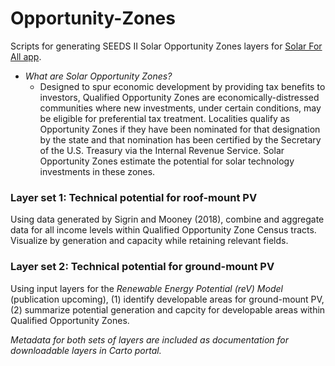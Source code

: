 # Opportunity-Zones

Scripts for generating SEEDS II Solar Opportunity Zones layers for [Solar For All app](https://maps.nrel.gov/solar-for-all/).

* _What are Solar Opportunity Zones?_   
    * Designed to spur economic development by providing tax benefits to investors, Qualified Opportunity Zones are economically-distressed communities where new investments, under certain conditions, may be eligible for preferential tax treatment. Localities qualify as Opportunity Zones if they have been nominated for that designation by the state and that nomination has been certified by the Secretary of the U.S. Treasury via the Internal Revenue Service. Solar Opportunity Zones estimate the potential for solar technology investments in these zones.  

### Layer set 1: Technical potential for roof-mount PV
Using data generated by Sigrin and Mooney (2018), combine and aggregate data for all income levels within Qualified Opportunity Zone Census tracts. Visualize by generation and capacity while retaining relevant fields. 

### Layer set 2: Technical potential for ground-mount PV
Using input layers for the _Renewable Energy Potential (reV) Model_ (publication upcoming), (1) identify developable areas for ground-mount PV, (2) summarize potential generation and capcity for developable areas within Qualified Opportunity Zones. 

*Metadata for both sets of layers are included as documentation for downloadable layers in Carto portal.*
